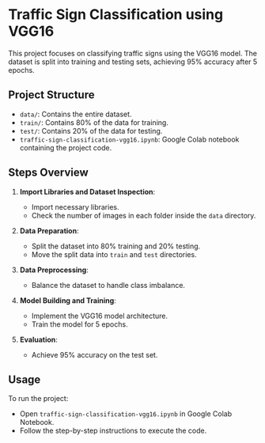 # Traffic Sign Classification using VGG16

This project focuses on classifying traffic signs using the VGG16 model. The dataset is split into training and testing sets, achieving 95% accuracy after 5 epochs.

## Project Structure

- `data/`: Contains the entire dataset.
- `train/`: Contains 80% of the data for training.
- `test/`: Contains 20% of the data for testing.
- `traffic-sign-classification-vgg16.ipynb`: Google Colab notebook containing the project code.

## Steps Overview

1. **Import Libraries and Dataset Inspection**:
   - Import necessary libraries.
   - Check the number of images in each folder inside the `data` directory.

2. **Data Preparation**:
   - Split the dataset into 80% training and 20% testing.
   - Move the split data into `train` and `test` directories.

3. **Data Preprocessing**:
   - Balance the dataset to handle class imbalance.

4. **Model Building and Training**:
   - Implement the VGG16 model architecture.
   - Train the model for 5 epochs.

5. **Evaluation**:
   - Achieve 95% accuracy on the test set.

## Usage

To run the project:
- Open `traffic-sign-classification-vgg16.ipynb` in Google Colab Notebook.
- Follow the step-by-step instructions to execute the code.

